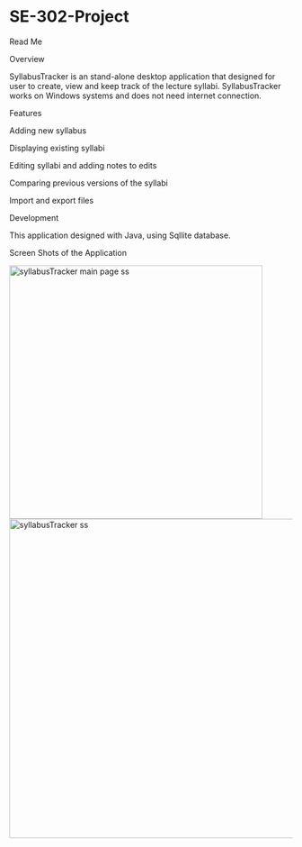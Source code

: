 # SE-302-Project
Read Me  

Overview 

SyllabusTracker is an stand-alone desktop application that designed for user to create, view and keep track of the lecture syllabi. SyllabusTracker works on Windows systems and does not need internet connection. 

Features 

Adding new syllabus 

Displaying existing syllabi 

Editing syllabi and adding notes to edits 

Comparing previous versions of the syllabi 

Import and export files 

Development 

This application designed with Java, using Sqllite database. 

Screen Shots of the Application 


<img width="450" alt="syllabusTracker main page ss" src="https://github.com/ozlemergul/SE-302-Project/assets/96261244/eb5c7279-76fc-4361-9ef0-b726556df955">


<img width="567" alt="syllabusTracker ss" src="https://github.com/ozlemergul/SE-302-Project/assets/96261244/446028bb-5cb1-492e-9f50-85caa011bb70">

